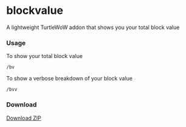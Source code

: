 # blockvalue
A lightweight TurtleWoW addon that shows you your total block value

### Usage
To show your total block value
```
/bv
```
To show a verbose breakdown of your block value
```
/bvv
```

### Download
[Download ZIP](https://github.com/sondli/blockvalue/releases/)
